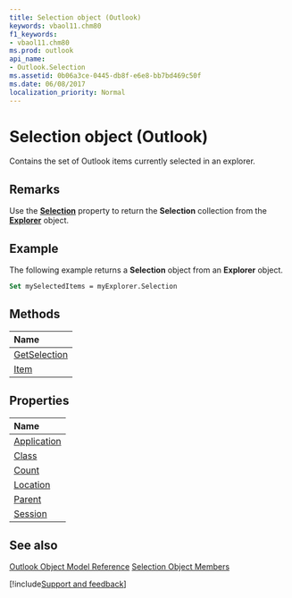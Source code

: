 ```yaml
---
title: Selection object (Outlook)
keywords: vbaol11.chm80
f1_keywords:
- vbaol11.chm80
ms.prod: outlook
api_name:
- Outlook.Selection
ms.assetid: 0b06a3ce-0445-db8f-e6e8-bb7bd469c50f
ms.date: 06/08/2017
localization_priority: Normal
---
```



# Selection object (Outlook)

Contains the set of Outlook items currently selected in an explorer.


## Remarks

Use the  **[Selection](Outlook.Explorer.Selection.md)** property to return the **Selection** collection from the **[Explorer](Outlook.Explorer.md)** object.


## Example

The following example returns a **Selection** object from an **Explorer** object.


```vb
Set mySelectedItems = myExplorer.Selection
```


## Methods



|Name|
|:-----|
|[GetSelection](Outlook.Selection.GetSelection.md)|
|[Item](Outlook.Selection.Item.md)|

## Properties



|Name|
|:-----|
|[Application](Outlook.Selection.Application.md)|
|[Class](Outlook.Selection.Class.md)|
|[Count](Outlook.Selection.Count.md)|
|[Location](Outlook.Selection.Location.md)|
|[Parent](Outlook.Selection.Parent.md)|
|[Session](Outlook.Selection.Session.md)|

## See also


[Outlook Object Model Reference](overview/Outlook/object-model.md)
[Selection Object Members](overview/Outlook.md)

[!include[Support and feedback](~/includes/feedback-boilerplate.md)]
